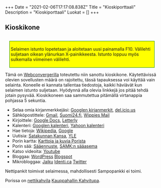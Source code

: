 +++
Date = "2021-02-06T17:17:08.838Z"
Title = "Kioskiporttaali"
Description = "Kioskiporttaali"
Luokat = []
+++

Kioskikone
----------

<div style="float:right; border:thin solid green; background-color:yellow; margin:1em; padding:0.25em;">

Selaimen istunto lopetetaan ja aloitetaan uusi painamalla F10. Välilehti
suljetaan oikean ylänurkan X-painikkeesta. Istunto loppuu myös
sulkemalla viimeinen välilehti.

</div>

Tämä on [Webconvergerilla](http://webconverger.org) toteutettu niin
sanottu kioskikone. Käytettävissä olevien sovellusten määrä on
rajoitettu, tässä tapauksessa voi käyttää vain selainta. Koneelle ei
kannata tallentaa tiedostoja, kaikki häviävät kun selaimen istunto
suljetaan. Hyödynnä alla olevia linkkejä jos pitää tehdä jotain pysyvää.
Kioskikoneen saa sammutettua pitämällä virtanappia pohjassa 5 sekuntia.

-   Selaa omia kirjanmerkkejäsi: [Googlen
    kirjanmerkit](http://www.google.com/bookmarks/),
    [del.icio.us](http://del.icio.us/)
-   Sähköpostittele: [Gmail](http://www.gmail.com),
    [Suomi24.fi](http://posti.suomi24.fi/), [Wippies
    Mail](http://www.wippies.com/mail.phtml?l=fi_FI_WIPPIES)
-   Kirjoittele: [Google Docs](http://docs.google.com),
    [Letterly](http://letterly.com)
-   Kalenteri: [Googlen kalenteri](http://www.google.com/calendar),
    [Yahoon kalenteri](http://calendar.yahoo.com/)
-   Hae tietoja: [Wikipedia](http://wikipedia.fi),
    [Google](http://google.fi/)
-   Uutisia: [Satakunnan Kansa](http://www.sk24.fi/),
    [YLE](http://www.yle.fi/uutiset)
-   Porin kartta: [Karttoja ja kuvia
    Porista](http://www.pori.fi/kartta/)
-   Porin sää:
    [Sääennuste](http://www.fmi.fi/saa/paikalli.html?kunta=Pori),
    [SAMK:n sääasema](http://weather.tp.spt.fi/)
-   Katso videoita: [Youtube](http://www.youtube.com)
-   Bloggaa: [WordPress](http://wordpress.com)
    [Blogspot](http://blogspot.com)
-   Mikrobloggaa: [Jaiku](http://jaiku.com)
    [Identi.ca](http://identi.ca) [Twitter](http://twitter.com)

Nettipankit toimivat selaimessa, mahdollisesti Sampopankki ei toimi.

Porissa on [nettikahvila](http://fi.wikipedia.org/wiki/Nettikahvila)
[Kauppahallin
Kahvitupa](http://www.porinkauppahalli.fi/index.php?pinc=4).


